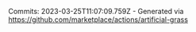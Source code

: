 Commits: 2023-03-25T11:07:09.759Z - Generated via https://github.com/marketplace/actions/artificial-grass
<br>
